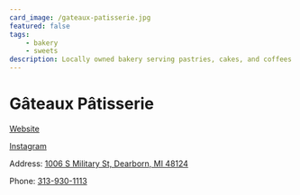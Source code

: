 ```yaml
---
card_image: /gateaux-patisserie.jpg
featured: false
tags:
    - bakery
    - sweets
description: Locally owned bakery serving pastries, cakes, and coffees in a modern French-inspired space.
---
```


# Gâteaux Pâtisserie

[Website](http://places.singleplatform.com/gateaux-3/menu)

[Instagram](https://www.instagram.com/gateauxpatisserie_/)

Address: [1006 S Military St, Dearborn, MI 48124](https://maps.app.goo.gl/nuUucBjJtZU4sMZk9)

Phone: [313-930-1113](tel:313-930-1113)
